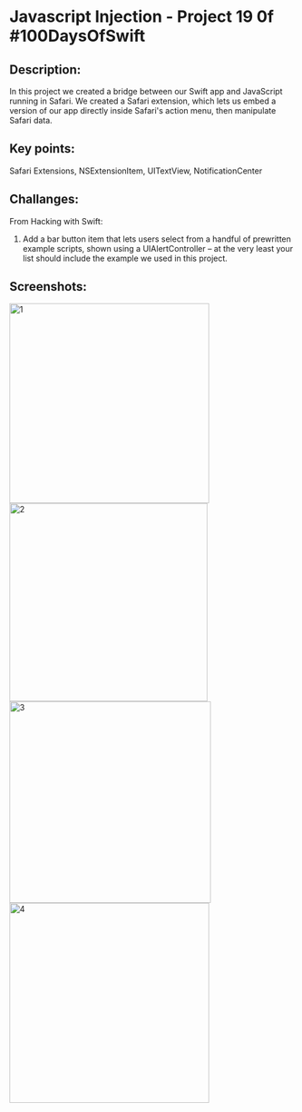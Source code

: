# Javascript Injection - Project 19 0f #100DaysOfSwift

## Description:
In this project we created a bridge between our Swift app and JavaScript running in Safari. We created a Safari extension, which lets us embed a version of our app directly inside Safari's action menu, then manipulate Safari data.

## Key points:
Safari Extensions, NSExtensionItem, UITextView, NotificationCenter

## Challanges:
From Hacking with Swift:

1. Add a bar button item that lets users select from a handful of prewritten example scripts, shown using a UIAlertController – at the very least your list should include the example we used in this project.

## Screenshots:

<img width="352" alt="1" src="https://github.com/AleksandraSRB/100DaysOfSwift/assets/94380380/0cfcc48c-82d8-4911-b978-b6352065764e">

<img width="349" alt="2" src="https://github.com/AleksandraSRB/100DaysOfSwift/assets/94380380/6fcb086c-7de9-48db-8d7b-e47e9594a056">

<img width="355" alt="3" src="https://github.com/AleksandraSRB/100DaysOfSwift/assets/94380380/34ed4a6a-0bd8-4b89-b5ed-a4559adbf26a">

<img width="352" alt="4" src="https://github.com/AleksandraSRB/100DaysOfSwift/assets/94380380/d4a8e13b-5c41-4d4b-a6ef-9f9a66564f53">
